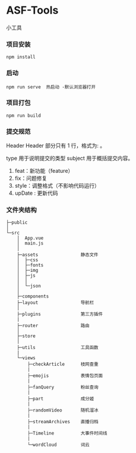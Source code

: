 # ASF-Tools
小工具

### 项目安装

```
npm install
```

### 启动
```
npm run serve  热启动 -默认浏览器打开
```

### 项目打包
```
npm run build
```


### 提交规范

Header Header 部分只有 1 行，格式为<type>: <subject>。

type 用于说明提交的类型 subject 用于概括提交内容。

1. feat：新功能（feature） 
2. fix：问题修复 
3. style：调整格式（不影响代码运行）
4. upDate :  更新代码 



### 文件夹结构

```
├─public
│          
└─src	
    │  App.vue
    │  main.js
    │  
    ├─assets				静态文件
    │  ├─css
    │  ├─fonts  
    │  ├─img      
    │  ├─js		
    │  │      
    │  └─json
    │          
    ├─components
    ├─layout				导航栏
    │      
    ├─plugins				第三方插件
    |
    ├─router				路由
    │
    ├─store
    │
    ├─utils					工具函数 
    |
    └─views
        ├─checkArticle 		枝网查重
        |
        ├─emojis    		表情包页面
        |
        ├─fanQuery     		粉丝查询
        |
        ├─part        		成分姬
        |
        ├─randomVideo  		随机溜冰
        |
        ├─streamArchives  	直播归档 
        |
        ├─Timeline     		大事件时间线   
        |
        └─wordCloud			词云
                    



```

